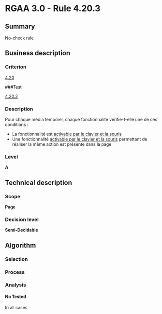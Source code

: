 # RGAA 3.0 -  Rule 4.20.3

## Summary

No-check rule

## Business description

### Criterion

[4.20](http://references.modernisation.gouv.fr/referentiel-technique-0#crit-4-20)

###Test

[4.20.3](http://references.modernisation.gouv.fr/referentiel-technique-0#test-4-20-3)

### Description

Pour chaque m&eacute;dia temporel, chaque fonctionnalit&eacute; v&eacute;rifie-t-elle une de ces conditions : 
 
 * La fonctionnalit&eacute; est <a href="http://references.modernisation.gouv.fr/referentiel-technique-0#mAAClavierSouris">activable par le clavier et la souris</a> 
 * Une fonctionnalit&eacute; <a href="http://references.modernisation.gouv.fr/referentiel-technique-0#mAAClavierSouris">activable par le clavier et la souris</a> permettant de r&eacute;aliser la m&ecirc;me action est pr&eacute;sente dans la page 


### Level

**A**

## Technical description

### Scope

**Page**

### Decision level

**Semi-Decidable**

## Algorithm

### Selection

### Process

### Analysis

#### No Tested 

In all cases
